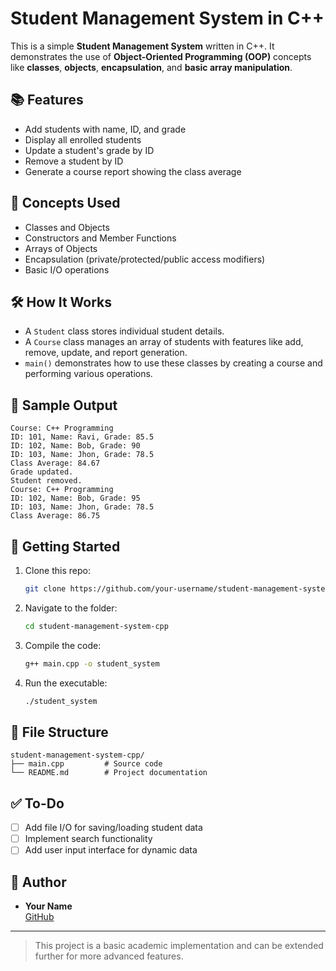 # Student Management System in C++

This is a simple **Student Management System** written in C++. It demonstrates the use of **Object-Oriented Programming (OOP)** concepts like **classes**, **objects**, **encapsulation**, and **basic array manipulation**.

## 📚 Features

- Add students with name, ID, and grade
- Display all enrolled students
- Update a student's grade by ID
- Remove a student by ID
- Generate a course report showing the class average

## 🧠 Concepts Used

- Classes and Objects  
- Constructors and Member Functions  
- Arrays of Objects  
- Encapsulation (private/protected/public access modifiers)  
- Basic I/O operations  

## 🛠️ How It Works

- A `Student` class stores individual student details.
- A `Course` class manages an array of students with features like add, remove, update, and report generation.
- `main()` demonstrates how to use these classes by creating a course and performing various operations.

## 🧾 Sample Output

```
Course: C++ Programming  
ID: 101, Name: Ravi, Grade: 85.5  
ID: 102, Name: Bob, Grade: 90  
ID: 103, Name: Jhon, Grade: 78.5  
Class Average: 84.67  
Grade updated.  
Student removed.  
Course: C++ Programming  
ID: 102, Name: Bob, Grade: 95  
ID: 103, Name: Jhon, Grade: 78.5  
Class Average: 86.75  
```

## 🚀 Getting Started

1. Clone this repo:
    ```bash
    git clone https://github.com/your-username/student-management-system-cpp.git
    ```
2. Navigate to the folder:
    ```bash
    cd student-management-system-cpp
    ```
3. Compile the code:
    ```bash
    g++ main.cpp -o student_system
    ```
4. Run the executable:
    ```bash
    ./student_system
    ```

## 📁 File Structure

```
student-management-system-cpp/
├── main.cpp         # Source code
└── README.md        # Project documentation
```

## ✅ To-Do

- [ ] Add file I/O for saving/loading student data
- [ ] Implement search functionality
- [ ] Add user input interface for dynamic data

## 📌 Author

- **Your Name**  
  [GitHub](https://github.com/TechieRs)

---

> This project is a basic academic implementation and can be extended further for more advanced features.
